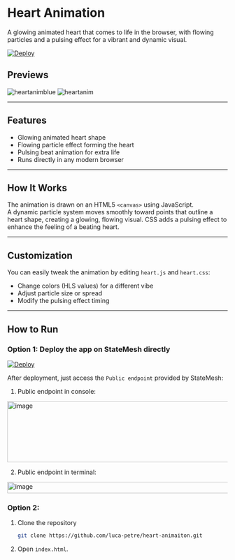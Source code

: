# Heart Animation
A glowing animated heart that comes to life in the browser, with flowing particles and a pulsing effect for a vibrant and dynamic visual.

[![Deploy](https://console.cloud.statemesh.net/assets/layout/images/deployStateMesh_green.svg)](https://console.cloud.statemesh.net/deploy?appname=deploy-buttons&repository=https://github.com/cloudcommunity/Cloud-Deploy-Buttons.git)

## Previews

![heartanimblue](https://github.com/user-attachments/assets/6bb18105-91ac-47e2-bd81-be2276bc785f)
![heartanim](https://github.com/user-attachments/assets/c986ad2e-d82d-4645-9d53-e95453db5543)

---

## Features
- Glowing animated heart shape  
- Flowing particle effect forming the heart  
- Pulsing beat animation for extra life  
- Runs directly in any modern browser  

---

## How It Works
The animation is drawn on an HTML5 `<canvas>` using JavaScript.  
A dynamic particle system moves smoothly toward points that outline a heart shape, creating a glowing, flowing visual. CSS adds a pulsing effect to enhance the feeling of a beating heart.  

---

## Customization
You can easily tweak the animation by editing `heart.js` and `heart.css`:
- Change colors (HLS values) for a different vibe
- Adjust particle size or spread
- Modify the pulsing effect timing
  
---

## How to Run
### Option 1: Deploy the app on StateMesh directly

[![Deploy](https://console.cloud.statemesh.net/assets/layout/images/deployStateMesh_green.svg)](
https://console.cloud.statemesh.net/deploy?appname=heart-animation&repository=https://github.com/luca-petre/heart-animation.git)

After deployment, just access the `Public endpoint` provided by StateMesh:

1. Public endpoint in console:

<img width="505" height="140" alt="image" src="https://github.com/user-attachments/assets/62f42c94-d3e1-495e-8247-3ba943e5a3b1" />           

<br>

2. Public endpoint in terminal:

<img width="1338" height="26" alt="image" src="https://github.com/user-attachments/assets/cb991433-7e93-4569-aed7-e2727c489f03" />

### Option 2:
1. Clone the repository
   ```bash
   git clone https://github.com/luca-petre/heart-animaiton.git
   
2. Open `index.html`.
